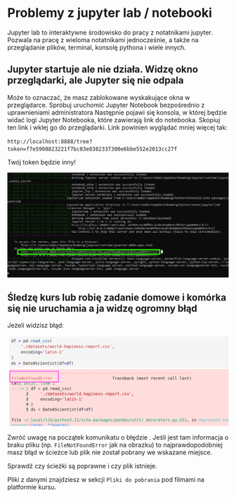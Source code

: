 
# Problemy z jupyter lab / notebooki

Jupyter lab to interaktywne środowisko do pracy z notatnikami jupyter. Pozwala na pracę z wieloma notatnikami jednocześnie, a także na przeglądanie plików, terminal, konsolę pythona i wiele innych.


## Jupyter startuje ale nie działa. Widzę okno przeglądarki, ale Jupyter się nie odpala

Może to oznaczać, że masz zablokowane wyskakujące okna w przeglądarce. Spróbuj uruchomić Jupyter Notebook bezpośrednio z uprawnieniami administratora Następnie pojawi się konsola, w której będzie widać logi Jupyter Notebooka, które zawierają link do notebooka. Skopiuj ten link i wklej go do przeglądarki. Link powinien wyglądać mniej więcej tak:

`http://localhost:8888/tree?token=f7e5908823221f7bc83e0382337300e6bbe552e2013cc27f`

Twój token będzie inny!

![](assets/jupyter_lab__open.png)

## Śledzę kurs lub robię zadanie domowe i komórka się nie uruchamia a ja widzę ogromny błąd

Jeżeli widzisz błąd:

![](assets/notebook__file_not_found.png)

Zwróć uwagę na początek komunikatu o błędzie .
Jeśli jest tam informacja o braku pliku (np. `FileNotFoundError` jak na obrazku) to najprawdopodobniej masz błąd w ścieżce lub plik nie został pobrany we wskazane miejsce.

Sprawdź czy ścieżki są poprawne i czy plik istnieje.

Pliki z danymi znajdziesz w sekcji `Pliki do pobrania` pod filmami na platformie kursu.
